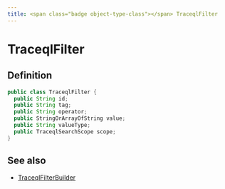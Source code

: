 ```yaml
---
title: <span class="badge object-type-class"></span> TraceqlFilter
---
```

# <span class="badge object-type-class"></span> TraceqlFilter

## Definition

```java
public class TraceqlFilter {
  public String id;
  public String tag;
  public String operator;
  public StringOrArrayOfString value;
  public String valueType;
  public TraceqlSearchScope scope;
}
```
## See also

 * <span class="badge builder"></span> [TraceqlFilterBuilder](./builder-TraceqlFilterBuilder.md)
